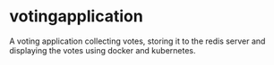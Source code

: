 # votingapplication

A voting application collecting votes, storing it to the redis server and displaying the votes using docker and kubernetes.

